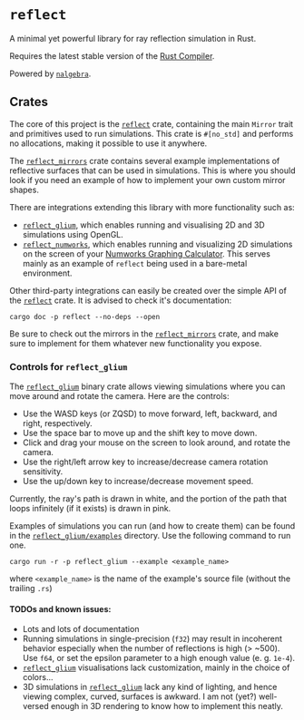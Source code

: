 # `reflect`

A minimal yet powerful library for ray reflection simulation in Rust.

Requires the latest stable version of the [Rust Compiler](https://www.rust-lang.org/tools/install).

Powered by [`nalgebra`](https://nalgebra.org/).

## Crates

The core of this project is the [`reflect`](reflect) crate, containing the main `Mirror` trait and primitives used to run simulations. This crate is `#[no_std]` and performs no allocations, making it possible to use it anywhere.

The [`reflect_mirrors`](reflect_mirrors) crate contains several example implementations of reflective surfaces that can be used in simulations. This is where you should look if you need an example of how to implement your own custom mirror shapes.

There are integrations extending this library with more functionality such as:

- [`reflect_glium`](reflect_glium), which enables running and visualising 2D and 3D simulations using OpenGL.
- [`reflect_numworks`](reflect_numworks), which enables running and visualizing 2D simulations on the screen of your [Numworks Graphing Calculator](https://www.numworks.com/). This serves mainly as an example of `reflect` being used in a bare-metal environment.

Other third-party integrations can easily be created over the simple API of the [`reflect`](reflect) crate. It is advised to check it's documentation:

```shell
cargo doc -p reflect --no-deps --open
```

Be sure to check out the mirrors in the [`reflect_mirrors`](reflect_mirrors) crate, and make sure to implement for them whatever new functionality you expose.

### Controls for `reflect_glium`

The [`reflect_glium`](reflect_glium) binary crate allows viewing simulations where you can move around and rotate the camera. Here are the controls:

- Use the WASD keys (or ZQSD) to move forward, left, backward, and right, respectively.
- Use the space bar to move up and the shift key to move down.
- Click and drag your mouse on the screen to look around, and rotate the camera.
- Use the right/left arrow key to increase/decrease camera rotation sensitivity.
- Use the up/down key to increase/decrease movement speed.

Currently, the ray's path is drawn in white, and the portion of the path that loops infinitely (if it exists) is drawn in pink.

Examples of simulations you can run (and how to create them) can be found in the [`reflect_glium/examples`](reflect_glium/examples) directory. Use the following command to run one.

```shell
cargo run -r -p reflect_glium --example <example_name>
```

where `<example_name>` is the name of the example's source file (without the trailing `.rs`)

#### TODOs and known issues:

 - Lots and lots of documentation
 - Running simulations in single-precision (`f32`) may result in incoherent behavior especially when the number of reflections is high (> ~500). Use `f64`, or set the epsilon parameter to a high enough value (e. g. `1e-4`).
 - [`reflect_glium`](reflect_glium) visualisations lack customization, mainly in the choice of colors...
 - 3D simulations in [`reflect_glium`](reflect_glium) lack any kind of lighting, and hence viewing complex, curved, surfaces is awkward. I am not (yet?) well-versed enough in 3D rendering to know how to implement this neatly.
